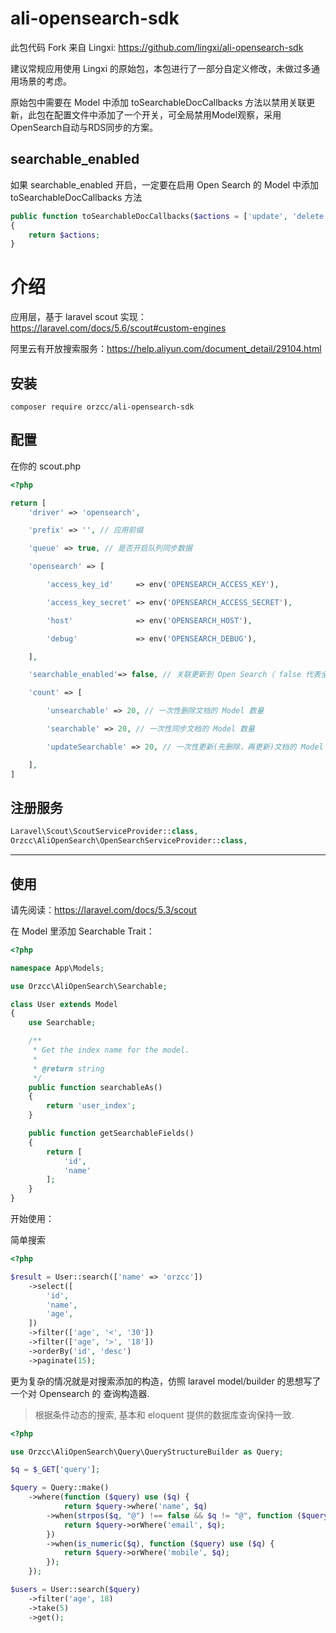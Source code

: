 # ali-opensearch-sdk

此包代码 Fork 来自 Lingxi: https://github.com/lingxi/ali-opensearch-sdk

建议常规应用使用 Lingxi 的原始包，本包进行了一部分自定义修改，未做过多通用场景的考虑。

原始包中需要在 Model 中添加 toSearchableDocCallbacks 方法以禁用关联更新，此包在配置文件中添加了一个开关，可全局禁用Model观察，采用OpenSearch自动与RDS同步的方案。


## searchable_enabled

如果 searchable_enabled 开启，一定要在启用 Open Search 的 Model 中添加 toSearchableDocCallbacks 方法

```php
public function toSearchableDocCallbacks($actions = ['update', 'delete'])
{
    return $actions;
}
```

# 介绍

应用层，基于 laravel scout 实现：https://laravel.com/docs/5.6/scout#custom-engines

阿里云有开放搜索服务：https://help.aliyun.com/document_detail/29104.html

## 安装

```shell
composer require orzcc/ali-opensearch-sdk
```

## 配置

在你的 scout.php

```php
<?php

return [
    'driver' => 'opensearch',

    'prefix' => '', // 应用前缀

    'queue' => true, // 是否开启队列同步数据

    'opensearch' => [

        'access_key_id'     => env('OPENSEARCH_ACCESS_KEY'),

        'access_key_secret' => env('OPENSEARCH_ACCESS_SECRET'),

        'host'              => env('OPENSEARCH_HOST'),

        'debug'             => env('OPENSEARCH_DEBUG'),

    ],

    'searchable_enabled'=> false, // 关联更新到 Open Search（ false 代表全局禁用）

    'count' => [

        'unsearchable' => 20, // 一次性删除文档的 Model 数量

        'searchable' => 20, // 一次性同步文档的 Model 数量

        'updateSearchable' => 20, // 一次性更新(先删除，再更新)文档的 Model 数量

    ],
]
```

## 注册服务

```php
Laravel\Scout\ScoutServiceProvider::class,
Orzcc\AliOpenSearch\OpenSearchServiceProvider::class,
```

---

## 使用

请先阅读：https://laravel.com/docs/5.3/scout

在 Model 里添加 Searchable Trait：

```php
<?php

namespace App\Models;

use Orzcc\AliOpenSearch\Searchable;

class User extends Model
{
    use Searchable;

    /**
     * Get the index name for the model.
     *
     * @return string
     */
    public function searchableAs()
    {
        return 'user_index';
    }

    public function getSearchableFields()
    {
        return [
            'id',
            'name'
        ];
    }
}
```

开始使用：

简单搜索

```php
<?php

$result = User::search(['name' => 'orzcc'])
    ->select([
        'id',
        'name',
        'age',
    ])
    ->filter(['age', '<', '30'])
    ->filter(['age', '>', '18'])
    ->orderBy('id', 'desc')
    ->paginate(15);
```

更为复杂的情况就是对搜索添加的构造，仿照 laravel model/builder 的思想写了一个对 Opensearch 的 查询构造器.

> 根据条件动态的搜索, 基本和 eloquent 提供的数据库查询保持一致.

```php
<?php

use Orzcc\AliOpenSearch\Query\QueryStructureBuilder as Query;

$q = $_GET['query'];

$query = Query::make()
    ->where(function ($query) use ($q) {
            return $query->where('name', $q)
        ->when(strpos($q, "@") !== false && $q != "@", function ($query) use ($q) {
            return $query->orWhere('email', $q);
        })
        ->when(is_numeric($q), function ($query) use ($q) {
            return $query->orWhere('mobile', $q);
        });
    });

$users = User::search($query)
    ->filter('age', 18)
    ->take(5)
    ->get();
```
